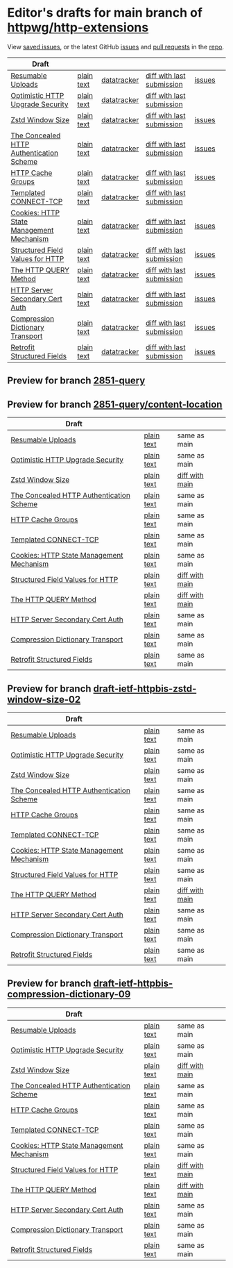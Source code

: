 # Editor's drafts for main branch of [httpwg/http-extensions](https://github.com/httpwg/http-extensions)

View [saved issues](issues.html), or the latest GitHub [issues](https://github.com/httpwg/http-extensions/issues) and [pull requests](https://github.com/httpwg/http-extensions/pulls) in the [repo](https://github.com/httpwg/http-extensions).

| Draft |     |     |     |     |     |
| ----- | --- | --- | --- | --- | --- |
| [Resumable Uploads](./draft-ietf-httpbis-resumable-upload.html "Resumable Uploads for HTTP (HTML)") | [plain text](./draft-ietf-httpbis-resumable-upload.txt "Resumable Uploads for HTTP (Text)") | [datatracker](https://datatracker.ietf.org/doc/draft-ietf-httpbis-resumable-upload "Datatracker for draft-ietf-httpbis-resumable-upload") | [diff with last submission](https://author-tools.ietf.org/api/iddiff?doc_1=draft-ietf-httpbis-resumable-upload&url_2=https://httpwg.github.io/http-extensions/draft-ietf-httpbis-resumable-upload.txt) | [issues](https://github.com/httpwg/http-extensions/labels/resumable-upload) |
| [Optimistic HTTP Upgrade Security](./draft-ietf-httpbis-optimistic-upgrade.html "Security Considerations for Optimistic Use of HTTP Upgrade (HTML)") | [plain text](./draft-ietf-httpbis-optimistic-upgrade.txt "Security Considerations for Optimistic Use of HTTP Upgrade (Text)") | [datatracker](https://datatracker.ietf.org/doc/draft-ietf-httpbis-optimistic-upgrade "Datatracker for draft-ietf-httpbis-optimistic-upgrade") | [diff with last submission](https://author-tools.ietf.org/api/iddiff?doc_1=draft-ietf-httpbis-optimistic-upgrade&url_2=https://httpwg.github.io/http-extensions/draft-ietf-httpbis-optimistic-upgrade.txt) |  |
| [Zstd Window Size](./draft-ietf-httpbis-zstd-window-size.html "Window Sizing for Zstandard Content Encoding (HTML)") | [plain text](./draft-ietf-httpbis-zstd-window-size.txt "Window Sizing for Zstandard Content Encoding (Text)") | [datatracker](https://datatracker.ietf.org/doc/draft-ietf-httpbis-zstd-window-size "Datatracker for draft-ietf-httpbis-zstd-window-size") | [diff with last submission](https://author-tools.ietf.org/api/iddiff?doc_1=draft-ietf-httpbis-zstd-window-size&url_2=https://httpwg.github.io/http-extensions/draft-ietf-httpbis-zstd-window-size.txt) | [issues](https://github.com/httpwg/http-extensions/labels/zstd-window-size) |
| [The Concealed HTTP Authentication Scheme](./draft-ietf-httpbis-unprompted-auth.html "The Concealed HTTP Authentication Scheme (HTML)") | [plain text](./draft-ietf-httpbis-unprompted-auth.txt "The Concealed HTTP Authentication Scheme (Text)") | [datatracker](https://datatracker.ietf.org/doc/draft-ietf-httpbis-unprompted-auth "Datatracker for draft-ietf-httpbis-unprompted-auth") | [diff with last submission](https://author-tools.ietf.org/api/iddiff?doc_1=draft-ietf-httpbis-unprompted-auth&url_2=https://httpwg.github.io/http-extensions/draft-ietf-httpbis-unprompted-auth.txt) | [issues](https://github.com/httpwg/http-extensions/labels/unprompted-auth) |
| [HTTP Cache Groups](./draft-ietf-httpbis-cache-groups.html "HTTP Cache Groups (HTML)") | [plain text](./draft-ietf-httpbis-cache-groups.txt "HTTP Cache Groups (Text)") | [datatracker](https://datatracker.ietf.org/doc/draft-ietf-httpbis-cache-groups "Datatracker for draft-ietf-httpbis-cache-groups") | [diff with last submission](https://author-tools.ietf.org/api/iddiff?doc_1=draft-ietf-httpbis-cache-groups&url_2=https://httpwg.github.io/http-extensions/draft-ietf-httpbis-cache-groups.txt) | [issues](https://github.com/httpwg/http-extensions/labels/cache-groups) |
| [Templated CONNECT-TCP](./draft-ietf-httpbis-connect-tcp.html "Template-Driven HTTP CONNECT Proxying for TCP (HTML)") | [plain text](./draft-ietf-httpbis-connect-tcp.txt "Template-Driven HTTP CONNECT Proxying for TCP (Text)") | [datatracker](https://datatracker.ietf.org/doc/draft-ietf-httpbis-connect-tcp "Datatracker for draft-ietf-httpbis-connect-tcp") | [diff with last submission](https://author-tools.ietf.org/api/iddiff?doc_1=draft-ietf-httpbis-connect-tcp&url_2=https://httpwg.github.io/http-extensions/draft-ietf-httpbis-connect-tcp.txt) |  |
| [Cookies: HTTP State Management Mechanism](./draft-ietf-httpbis-rfc6265bis.html "Cookies: HTTP State Management Mechanism (HTML)") | [plain text](./draft-ietf-httpbis-rfc6265bis.txt "Cookies: HTTP State Management Mechanism (Text)") | [datatracker](https://datatracker.ietf.org/doc/draft-ietf-httpbis-rfc6265bis "Datatracker for draft-ietf-httpbis-rfc6265bis") | [diff with last submission](https://author-tools.ietf.org/api/iddiff?doc_1=draft-ietf-httpbis-rfc6265bis&url_2=https://httpwg.github.io/http-extensions/draft-ietf-httpbis-rfc6265bis.txt) | [issues](https://github.com/httpwg/http-extensions/labels/6265bis) |
| [Structured Field Values for HTTP](./draft-ietf-httpbis-sfbis.html "Structured Field Values for HTTP (HTML)") | [plain text](./draft-ietf-httpbis-sfbis.txt "Structured Field Values for HTTP (Text)") | [datatracker](https://datatracker.ietf.org/doc/draft-ietf-httpbis-sfbis "Datatracker for draft-ietf-httpbis-sfbis") | [diff with last submission](https://author-tools.ietf.org/api/iddiff?doc_1=draft-ietf-httpbis-sfbis&url_2=https://httpwg.github.io/http-extensions/draft-ietf-httpbis-sfbis.txt) | [issues](https://github.com/httpwg/http-extensions/labels/header-structure) |
| [The HTTP QUERY Method](./draft-ietf-httpbis-safe-method-w-body.html "The HTTP QUERY Method (HTML)") | [plain text](./draft-ietf-httpbis-safe-method-w-body.txt "The HTTP QUERY Method (Text)") | [datatracker](https://datatracker.ietf.org/doc/draft-ietf-httpbis-safe-method-w-body "Datatracker for draft-ietf-httpbis-safe-method-w-body") | [diff with last submission](https://author-tools.ietf.org/api/iddiff?doc_1=draft-ietf-httpbis-safe-method-w-body&url_2=https://httpwg.github.io/http-extensions/draft-ietf-httpbis-safe-method-w-body.txt) | [issues](https://github.com/httpwg/http-extensions/labels/safe-method-w-body) |
| [HTTP Server Secondary Cert Auth](./draft-ietf-httpbis-secondary-server-certs.html "Secondary Certificate Authentication of HTTP Servers (HTML)") | [plain text](./draft-ietf-httpbis-secondary-server-certs.txt "Secondary Certificate Authentication of HTTP Servers (Text)") | [datatracker](https://datatracker.ietf.org/doc/draft-ietf-httpbis-secondary-server-certs "Datatracker for draft-ietf-httpbis-secondary-server-certs") | [diff with last submission](https://author-tools.ietf.org/api/iddiff?doc_1=draft-ietf-httpbis-secondary-server-certs&url_2=https://httpwg.github.io/http-extensions/draft-ietf-httpbis-secondary-server-certs.txt) | [issues](https://github.com/httpwg/http-extensions/labels/secondary-server-certs) |
| [Compression Dictionary Transport](./draft-ietf-httpbis-compression-dictionary.html "Compression Dictionary Transport (HTML)") | [plain text](./draft-ietf-httpbis-compression-dictionary.txt "Compression Dictionary Transport (Text)") | [datatracker](https://datatracker.ietf.org/doc/draft-ietf-httpbis-compression-dictionary "Datatracker for draft-ietf-httpbis-compression-dictionary") | [diff with last submission](https://author-tools.ietf.org/api/iddiff?doc_1=draft-ietf-httpbis-compression-dictionary&url_2=https://httpwg.github.io/http-extensions/draft-ietf-httpbis-compression-dictionary.txt) | [issues](https://github.com/httpwg/http-extensions/labels/compression-dictionary) |
| [Retrofit Structured Fields](./draft-ietf-httpbis-retrofit.html "Retrofit Structured Fields for HTTP (HTML)") | [plain text](./draft-ietf-httpbis-retrofit.txt "Retrofit Structured Fields for HTTP (Text)") | [datatracker](https://datatracker.ietf.org/doc/draft-ietf-httpbis-retrofit "Datatracker for draft-ietf-httpbis-retrofit") | [diff with last submission](https://author-tools.ietf.org/api/iddiff?doc_1=draft-ietf-httpbis-retrofit&url_2=https://httpwg.github.io/http-extensions/draft-ietf-httpbis-retrofit.txt) | [issues](https://github.com/httpwg/http-extensions/labels/retrofit) |

## Preview for branch [2851-query](2851-query)

## Preview for branch [2851-query/content-location](2851-query/content-location)

| Draft |     |     |     |
| ----- | --- | --- | --- |
| [Resumable Uploads](2851-query/content-location/draft-ietf-httpbis-resumable-upload.html "Resumable Uploads for HTTP (HTML)") | [plain text](2851-query/content-location/draft-ietf-httpbis-resumable-upload.txt "Resumable Uploads for HTTP (Text)") | same as main |
| [Optimistic HTTP Upgrade Security](2851-query/content-location/draft-ietf-httpbis-optimistic-upgrade.html "Security Considerations for Optimistic Use of HTTP Upgrade (HTML)") | [plain text](2851-query/content-location/draft-ietf-httpbis-optimistic-upgrade.txt "Security Considerations for Optimistic Use of HTTP Upgrade (Text)") | same as main |
| [Zstd Window Size](2851-query/content-location/draft-ietf-httpbis-zstd-window-size.html "Window Sizing for Zstandard Content Encoding (HTML)") | [plain text](2851-query/content-location/draft-ietf-httpbis-zstd-window-size.txt "Window Sizing for Zstandard Content Encoding (Text)") | [diff with main](https://author-tools.ietf.org/api/iddiff?url_1=https://httpwg.github.io/http-extensions/draft-ietf-httpbis-zstd-window-size.txt&url_2=https://httpwg.github.io/http-extensions/2851-query/content-location/draft-ietf-httpbis-zstd-window-size.txt) |
| [The Concealed HTTP Authentication Scheme](2851-query/content-location/draft-ietf-httpbis-unprompted-auth.html "The Concealed HTTP Authentication Scheme (HTML)") | [plain text](2851-query/content-location/draft-ietf-httpbis-unprompted-auth.txt "The Concealed HTTP Authentication Scheme (Text)") | same as main |
| [HTTP Cache Groups](2851-query/content-location/draft-ietf-httpbis-cache-groups.html "HTTP Cache Groups (HTML)") | [plain text](2851-query/content-location/draft-ietf-httpbis-cache-groups.txt "HTTP Cache Groups (Text)") | same as main |
| [Templated CONNECT-TCP](2851-query/content-location/draft-ietf-httpbis-connect-tcp.html "Template-Driven HTTP CONNECT Proxying for TCP (HTML)") | [plain text](2851-query/content-location/draft-ietf-httpbis-connect-tcp.txt "Template-Driven HTTP CONNECT Proxying for TCP (Text)") | same as main |
| [Cookies: HTTP State Management Mechanism](2851-query/content-location/draft-ietf-httpbis-rfc6265bis.html "Cookies: HTTP State Management Mechanism (HTML)") | [plain text](2851-query/content-location/draft-ietf-httpbis-rfc6265bis.txt "Cookies: HTTP State Management Mechanism (Text)") | same as main |
| [Structured Field Values for HTTP](2851-query/content-location/draft-ietf-httpbis-sfbis.html "Structured Field Values for HTTP (HTML)") | [plain text](2851-query/content-location/draft-ietf-httpbis-sfbis.txt "Structured Field Values for HTTP (Text)") | [diff with main](https://author-tools.ietf.org/api/iddiff?url_1=https://httpwg.github.io/http-extensions/draft-ietf-httpbis-sfbis.txt&url_2=https://httpwg.github.io/http-extensions/2851-query/content-location/draft-ietf-httpbis-sfbis.txt) |
| [The HTTP QUERY Method](2851-query/content-location/draft-ietf-httpbis-safe-method-w-body.html "The HTTP QUERY Method (HTML)") | [plain text](2851-query/content-location/draft-ietf-httpbis-safe-method-w-body.txt "The HTTP QUERY Method (Text)") | [diff with main](https://author-tools.ietf.org/api/iddiff?url_1=https://httpwg.github.io/http-extensions/draft-ietf-httpbis-safe-method-w-body.txt&url_2=https://httpwg.github.io/http-extensions/2851-query/content-location/draft-ietf-httpbis-safe-method-w-body.txt) |
| [HTTP Server Secondary Cert Auth](2851-query/content-location/draft-ietf-httpbis-secondary-server-certs.html "Secondary Certificate Authentication of HTTP Servers (HTML)") | [plain text](2851-query/content-location/draft-ietf-httpbis-secondary-server-certs.txt "Secondary Certificate Authentication of HTTP Servers (Text)") | same as main |
| [Compression Dictionary Transport](2851-query/content-location/draft-ietf-httpbis-compression-dictionary.html "Compression Dictionary Transport (HTML)") | [plain text](2851-query/content-location/draft-ietf-httpbis-compression-dictionary.txt "Compression Dictionary Transport (Text)") | same as main |
| [Retrofit Structured Fields](2851-query/content-location/draft-ietf-httpbis-retrofit.html "Retrofit Structured Fields for HTTP (HTML)") | [plain text](2851-query/content-location/draft-ietf-httpbis-retrofit.txt "Retrofit Structured Fields for HTTP (Text)") | same as main |

## Preview for branch [draft-ietf-httpbis-zstd-window-size-02](draft-ietf-httpbis-zstd-window-size-02)

| Draft |     |     |     |
| ----- | --- | --- | --- |
| [Resumable Uploads](draft-ietf-httpbis-zstd-window-size-02/draft-ietf-httpbis-resumable-upload.html "Resumable Uploads for HTTP (HTML)") | [plain text](draft-ietf-httpbis-zstd-window-size-02/draft-ietf-httpbis-resumable-upload.txt "Resumable Uploads for HTTP (Text)") | same as main |
| [Optimistic HTTP Upgrade Security](draft-ietf-httpbis-zstd-window-size-02/draft-ietf-httpbis-optimistic-upgrade.html "Security Considerations for Optimistic Use of HTTP Upgrade (HTML)") | [plain text](draft-ietf-httpbis-zstd-window-size-02/draft-ietf-httpbis-optimistic-upgrade.txt "Security Considerations for Optimistic Use of HTTP Upgrade (Text)") | same as main |
| [Zstd Window Size](draft-ietf-httpbis-zstd-window-size-02/draft-ietf-httpbis-zstd-window-size.html "Window Sizing for Zstandard Content Encoding (HTML)") | [plain text](draft-ietf-httpbis-zstd-window-size-02/draft-ietf-httpbis-zstd-window-size.txt "Window Sizing for Zstandard Content Encoding (Text)") | same as main |
| [The Concealed HTTP Authentication Scheme](draft-ietf-httpbis-zstd-window-size-02/draft-ietf-httpbis-unprompted-auth.html "The Concealed HTTP Authentication Scheme (HTML)") | [plain text](draft-ietf-httpbis-zstd-window-size-02/draft-ietf-httpbis-unprompted-auth.txt "The Concealed HTTP Authentication Scheme (Text)") | same as main |
| [HTTP Cache Groups](draft-ietf-httpbis-zstd-window-size-02/draft-ietf-httpbis-cache-groups.html "HTTP Cache Groups (HTML)") | [plain text](draft-ietf-httpbis-zstd-window-size-02/draft-ietf-httpbis-cache-groups.txt "HTTP Cache Groups (Text)") | same as main |
| [Templated CONNECT-TCP](draft-ietf-httpbis-zstd-window-size-02/draft-ietf-httpbis-connect-tcp.html "Template-Driven HTTP CONNECT Proxying for TCP (HTML)") | [plain text](draft-ietf-httpbis-zstd-window-size-02/draft-ietf-httpbis-connect-tcp.txt "Template-Driven HTTP CONNECT Proxying for TCP (Text)") | same as main |
| [Cookies: HTTP State Management Mechanism](draft-ietf-httpbis-zstd-window-size-02/draft-ietf-httpbis-rfc6265bis.html "Cookies: HTTP State Management Mechanism (HTML)") | [plain text](draft-ietf-httpbis-zstd-window-size-02/draft-ietf-httpbis-rfc6265bis.txt "Cookies: HTTP State Management Mechanism (Text)") | same as main |
| [Structured Field Values for HTTP](draft-ietf-httpbis-zstd-window-size-02/draft-ietf-httpbis-sfbis.html "Structured Field Values for HTTP (HTML)") | [plain text](draft-ietf-httpbis-zstd-window-size-02/draft-ietf-httpbis-sfbis.txt "Structured Field Values for HTTP (Text)") | same as main |
| [The HTTP QUERY Method](draft-ietf-httpbis-zstd-window-size-02/draft-ietf-httpbis-safe-method-w-body.html "The HTTP QUERY Method (HTML)") | [plain text](draft-ietf-httpbis-zstd-window-size-02/draft-ietf-httpbis-safe-method-w-body.txt "The HTTP QUERY Method (Text)") | [diff with main](https://author-tools.ietf.org/api/iddiff?url_1=https://httpwg.github.io/http-extensions/draft-ietf-httpbis-safe-method-w-body.txt&url_2=https://httpwg.github.io/http-extensions/draft-ietf-httpbis-zstd-window-size-02/draft-ietf-httpbis-safe-method-w-body.txt) |
| [HTTP Server Secondary Cert Auth](draft-ietf-httpbis-zstd-window-size-02/draft-ietf-httpbis-secondary-server-certs.html "Secondary Certificate Authentication of HTTP Servers (HTML)") | [plain text](draft-ietf-httpbis-zstd-window-size-02/draft-ietf-httpbis-secondary-server-certs.txt "Secondary Certificate Authentication of HTTP Servers (Text)") | same as main |
| [Compression Dictionary Transport](draft-ietf-httpbis-zstd-window-size-02/draft-ietf-httpbis-compression-dictionary.html "Compression Dictionary Transport (HTML)") | [plain text](draft-ietf-httpbis-zstd-window-size-02/draft-ietf-httpbis-compression-dictionary.txt "Compression Dictionary Transport (Text)") | same as main |
| [Retrofit Structured Fields](draft-ietf-httpbis-zstd-window-size-02/draft-ietf-httpbis-retrofit.html "Retrofit Structured Fields for HTTP (HTML)") | [plain text](draft-ietf-httpbis-zstd-window-size-02/draft-ietf-httpbis-retrofit.txt "Retrofit Structured Fields for HTTP (Text)") | same as main |

## Preview for branch [draft-ietf-httpbis-compression-dictionary-09](draft-ietf-httpbis-compression-dictionary-09)

| Draft |     |     |     |
| ----- | --- | --- | --- |
| [Resumable Uploads](draft-ietf-httpbis-compression-dictionary-09/draft-ietf-httpbis-resumable-upload.html "Resumable Uploads for HTTP (HTML)") | [plain text](draft-ietf-httpbis-compression-dictionary-09/draft-ietf-httpbis-resumable-upload.txt "Resumable Uploads for HTTP (Text)") | same as main |
| [Optimistic HTTP Upgrade Security](draft-ietf-httpbis-compression-dictionary-09/draft-ietf-httpbis-optimistic-upgrade.html "Security Considerations for Optimistic Use of HTTP Upgrade (HTML)") | [plain text](draft-ietf-httpbis-compression-dictionary-09/draft-ietf-httpbis-optimistic-upgrade.txt "Security Considerations for Optimistic Use of HTTP Upgrade (Text)") | same as main |
| [Zstd Window Size](draft-ietf-httpbis-compression-dictionary-09/draft-ietf-httpbis-zstd-window-size.html "Window Sizing for Zstandard Content Encoding (HTML)") | [plain text](draft-ietf-httpbis-compression-dictionary-09/draft-ietf-httpbis-zstd-window-size.txt "Window Sizing for Zstandard Content Encoding (Text)") | [diff with main](https://author-tools.ietf.org/api/iddiff?url_1=https://httpwg.github.io/http-extensions/draft-ietf-httpbis-zstd-window-size.txt&url_2=https://httpwg.github.io/http-extensions/draft-ietf-httpbis-compression-dictionary-09/draft-ietf-httpbis-zstd-window-size.txt) |
| [The Concealed HTTP Authentication Scheme](draft-ietf-httpbis-compression-dictionary-09/draft-ietf-httpbis-unprompted-auth.html "The Concealed HTTP Authentication Scheme (HTML)") | [plain text](draft-ietf-httpbis-compression-dictionary-09/draft-ietf-httpbis-unprompted-auth.txt "The Concealed HTTP Authentication Scheme (Text)") | same as main |
| [HTTP Cache Groups](draft-ietf-httpbis-compression-dictionary-09/draft-ietf-httpbis-cache-groups.html "HTTP Cache Groups (HTML)") | [plain text](draft-ietf-httpbis-compression-dictionary-09/draft-ietf-httpbis-cache-groups.txt "HTTP Cache Groups (Text)") | same as main |
| [Templated CONNECT-TCP](draft-ietf-httpbis-compression-dictionary-09/draft-ietf-httpbis-connect-tcp.html "Template-Driven HTTP CONNECT Proxying for TCP (HTML)") | [plain text](draft-ietf-httpbis-compression-dictionary-09/draft-ietf-httpbis-connect-tcp.txt "Template-Driven HTTP CONNECT Proxying for TCP (Text)") | same as main |
| [Cookies: HTTP State Management Mechanism](draft-ietf-httpbis-compression-dictionary-09/draft-ietf-httpbis-rfc6265bis.html "Cookies: HTTP State Management Mechanism (HTML)") | [plain text](draft-ietf-httpbis-compression-dictionary-09/draft-ietf-httpbis-rfc6265bis.txt "Cookies: HTTP State Management Mechanism (Text)") | same as main |
| [Structured Field Values for HTTP](draft-ietf-httpbis-compression-dictionary-09/draft-ietf-httpbis-sfbis.html "Structured Field Values for HTTP (HTML)") | [plain text](draft-ietf-httpbis-compression-dictionary-09/draft-ietf-httpbis-sfbis.txt "Structured Field Values for HTTP (Text)") | [diff with main](https://author-tools.ietf.org/api/iddiff?url_1=https://httpwg.github.io/http-extensions/draft-ietf-httpbis-sfbis.txt&url_2=https://httpwg.github.io/http-extensions/draft-ietf-httpbis-compression-dictionary-09/draft-ietf-httpbis-sfbis.txt) |
| [The HTTP QUERY Method](draft-ietf-httpbis-compression-dictionary-09/draft-ietf-httpbis-safe-method-w-body.html "The HTTP QUERY Method (HTML)") | [plain text](draft-ietf-httpbis-compression-dictionary-09/draft-ietf-httpbis-safe-method-w-body.txt "The HTTP QUERY Method (Text)") | [diff with main](https://author-tools.ietf.org/api/iddiff?url_1=https://httpwg.github.io/http-extensions/draft-ietf-httpbis-safe-method-w-body.txt&url_2=https://httpwg.github.io/http-extensions/draft-ietf-httpbis-compression-dictionary-09/draft-ietf-httpbis-safe-method-w-body.txt) |
| [HTTP Server Secondary Cert Auth](draft-ietf-httpbis-compression-dictionary-09/draft-ietf-httpbis-secondary-server-certs.html "Secondary Certificate Authentication of HTTP Servers (HTML)") | [plain text](draft-ietf-httpbis-compression-dictionary-09/draft-ietf-httpbis-secondary-server-certs.txt "Secondary Certificate Authentication of HTTP Servers (Text)") | same as main |
| [Compression Dictionary Transport](draft-ietf-httpbis-compression-dictionary-09/draft-ietf-httpbis-compression-dictionary.html "Compression Dictionary Transport (HTML)") | [plain text](draft-ietf-httpbis-compression-dictionary-09/draft-ietf-httpbis-compression-dictionary.txt "Compression Dictionary Transport (Text)") | same as main |
| [Retrofit Structured Fields](draft-ietf-httpbis-compression-dictionary-09/draft-ietf-httpbis-retrofit.html "Retrofit Structured Fields for HTTP (HTML)") | [plain text](draft-ietf-httpbis-compression-dictionary-09/draft-ietf-httpbis-retrofit.txt "Retrofit Structured Fields for HTTP (Text)") | same as main |

